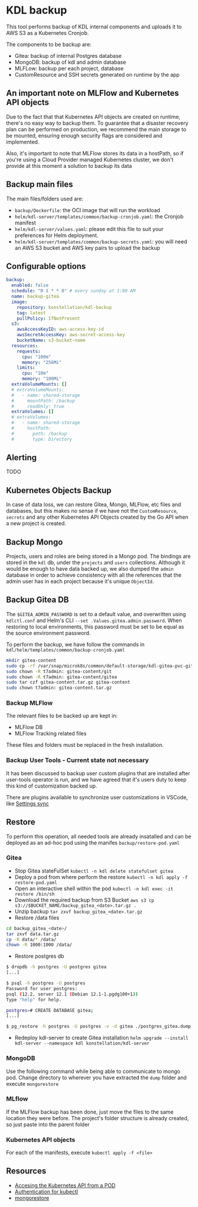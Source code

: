 # KDL backup

This tool performs backup of KDL internal components and uploads it to AWS S3 as a Kubernetes Cronjob.

The components to be backup are:

- Gitea: backup of internal Postgres database
- MongoDB: backup of kdl and admin database
- MLFLow: backup per each project, database
- CustomResource and SSH secrets generated on runtime by the app


## An important note on MLFlow and Kubernetes API objects

Due to the fact that that Kubernetes API objects are created on runtime, there's no easy way to backup them. To guarantee that a disaster recovery plan can be performed on production, we recommend the main storage to be mounted, ensuring enough security flags are considered and implemented.

Also, it's important to note that MLFlow stores its data in a hostPath, so if you're using a Cloud Provider managed Kubernetes cluster, we don't provide at this moment a solution to backup its data

## Backup main files

The main files/folders used are:

- `backup/Dockerfile`: the OCI image that will run the workload
- `helm/kdl-server/templates/common/backup-cronjob.yaml`: the Cronjob manifest
- `helm/kdl-server/values.yaml`: please edit this file to suit your preferences for Helm deployment. 
- `helm/kdl-server/templates/common/backup-secrets.yaml`: you will need an AWS S3 bucket and AWS key pairs to upload the backup

## Configurable options

```yaml
backup:
  enabled: false
  schedule: "0 1 * * 0" # every sunday at 1:00 AM
  name: backup-gitea
  image: 
    repository: konstellation/kdl-backup
    tag: latest
    pullPolicy: IfNotPresent
  s3:
    awsAccessKeyID: aws-access-key-id
    awsSecretAccessKey: aws-secret-access-key
    bucketName: s3-bucket-name
  resources:
    requests:
      cpu: "100m"
      memory: "256Mi"
    limits:
      cpu: "10m"
      memory: "100Mi"
  extraVolumeMounts: []
  # extraVolumeMounts:
  #   - name: shared-storage
  #     mountPath: /backup
  #     readOnly: true
  extraVolumes: []
  # extraVolumes:
  #   - name: shared-storage
  #     hostPath:
  #       path: /backup
  #       type: Directory
```

## Alerting

TODO

## Kubernetes Objects Backup
In case of data loss, we can restore Gitea, Mongo, MLFlow, etc files and databases, but this makes no sense if we have not the `CustomResource`, `secrets` and any other Kubernetes API Objects created by the Go API when a new project is created.

## Backup Mongo

Projects, users and roles are being stored in a Mongo pod. The bindings are stored in the `kdl` db, under the `projects` and `users` collections. Although it would be enough to have data backed up, we also dumped the `admin` database in order to achieve consistency with all the references that the admin user has in each project because it's unique `ObjectId`.

## Backup Gitea DB

The `$GITEA_ADMIN_PASSWORD` is set to a default value, and overwritten using `kdlctl.conf` and Helm's CLI `--set .Values.gitea.admin.password`. When restoring to local environments, this password must be set to be equal as the source environment password.

To perform the backup, we have follow the commands in `kdl/helm/templates/common/backup-cronjob.yaml`

```bash
mkdir gitea-content
sudo cp -rf /var/snap/microk8s/common/default-storage/kdl-gitea-pvc-gitea-0-pvc-440ef212-e953-44e2-9f60-c1633ac2b9ec/ gitea-repositories-backup
sudo chown -R t7admin: gitea-content/git
sudo chown -R t7admin: gitea-content/gitea
sudo tar czf gitea-content.tar.gz gitea-content
sudo chown t7admin: gitea-content.tar.gz
```

### Backup MLFlow

The relevant files to be backed up are kept in:

- MLFlow DB
- MLFlow Tracking related files

These files and folders must be replaced in the fresh installation.

### Backup User Tools - Current state not necessary

It has been discussed to backup user custom plugins that are installed after user-tools	operator is run, and we have agreed that it's users duty to keep this kind of customization backed up. 

There are plugins available to synchronize user customizations in VSCode, like [Settings sync](https://code.visualstudio.com/docs/editor/settings-sync)

## Restore

To perform this operation, all needed tools are already insatalled and can be deployed as an ad-hoc pod using the manifes `backup/restore-pod.yaml`

###  Gitea

- Stop Gitea stateFulSet `kubectl -n kdl delete statefulset gitea`
- Deploy a pod from where perform the restore `kubectl -n kdl apply -f restore-pod.yaml`
- Open an interactive shell within the pod `kubectl -n kdl exec -it restore /bin/sh`
- Download the required backup from S3 Bucket `aws s3 cp s3://$BUCKET_NAME/backup_gitea_<date>.tar.gz .`
- Unzip backup `tar zxvf backup_gitea_<date>.tar.gz`
- Restore /data files

```bash
cd backup_gitea_<date>/
tar zxvf data.tar.gz
cp -R data/* /data/
chown -R 1000:1000 /data/
```

- Restore postgres db

```bash
$ dropdb -h postgres -U postgres gitea
[...]

$ psql -h postgres -U postgres
Password for user postgres: 
psql (12.2, server 12.1 (Debian 12.1-1.pgdg100+1))
Type "help" for help.

postgres=# CREATE DATABASE gitea;
[...]

$ pg_restore -h postgres -U postgres -v -d gitea ./postgres_gitea.dump
```

- Redeploy kdl-server to create Gitea installation `helm upgrade --install kdl-server --namespace kdl konstellation/kdl-server`

### MongoDB

Use the following command while being able to communicate to mongo pod. Change directory to wherever you have extracted the `dump` folder and execute `mongorestore`

### MLflow

If the MLFlow backup has been done, just move the files to the same location they were before. The project's folder structure is already created, so just paste into the parent folder

### Kubernetes API objects

For each of the manifests, execute `kubectl apply -f <file>`

## Resources

- [Accesing the Kubernetes API from a POD](https://kubernetes.io/docs/tasks/run-application/access-api-from-pod/)
- [Authentication for kubectl](https://kubernetes.io/docs/reference/access-authn-authz/authentication/#option-2-use-the-token-option)
- [mongorestore](https://docs.mongodb.com/database-tools/mongorestore/)
